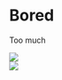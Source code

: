 # Bored

Too much

<a rel="me" href="https://ani.work/@taken" target="blank"><img src="https://img.shields.io/mastodon/follow/109807716930609342?color=5843d6&domain=https%3A%2F%2Fani.work&label=Mastodon%20%40Taken&style=for-the-badge"></a><br />
<a href="https://twitter.com/igntakie/" target="blank"><img src="https://img.shields.io/twitter/follow/ignTakie?color=1a8cd8&label=Twitter%20%40ignTakie&style=for-the-badge"></a>
